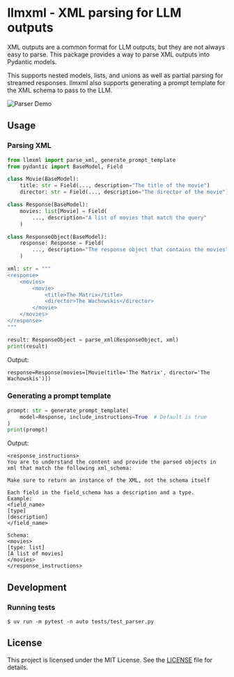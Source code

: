 # llmxml - XML parsing for LLM outputs

XML outputs are a common format for LLM outputs, but they are not always easy to parse. This package provides a way to parse XML outputs into Pydantic models.

This supports nested models, lists, and unions as well as partial parsing for streamed responses. llmxml also supports generating a prompt template for the XML schema to pass to the LLM.

![Parser Demo](assets/parser.gif)

## Usage

### Parsing XML

```python
from llmxml import parse_xml, generate_prompt_template
from pydantic import BaseModel, Field

class Movie(BaseModel):
    title: str = Field(..., description="The title of the movie")
    director: str = Field(..., description="The director of the movie")

class Response(BaseModel):
    movies: list[Movie] = Field(
        ..., description="A list of movies that match the query"
    )

class ResponseObject(BaseModel):
    response: Response = Field(
        ..., description="The response object that contains the movies"
    )

xml: str = """
<response>
    <movies>
        <movie>
            <title>The Matrix</title>
            <director>The Wachowskis</director>
        </movie>
    </movies>
</response>
"""

result: ResponseObject = parse_xml(ResponseObject, xml)
print(result)
```

Output:

```
response=Response(movies=[Movie(title='The Matrix', director='The Wachowskis')])
```

### Generating a prompt template

```python
prompt: str = generate_prompt_template(
    model=Response, include_instructions=True  # Default is true
)
print(prompt)
```

Output:

```
<response_instructions>
You are to understand the content and provide the parsed objects in xml that match the following xml_schema:

Make sure to return an instance of the XML, not the schema itself

Each field in the field_schema has a description and a type.
Example:
<field_name>
[type]
[description]
</field_name>

Schema:
<movies>
[type: list]
[A list of movies]
</movies>
</response_instructions>
```

## Development
### Running tests
```
$ uv run -m pytest -n auto tests/test_parser.py
```

## License

This project is licensed under the MIT License. See the [LICENSE](LICENSE) file for details.
